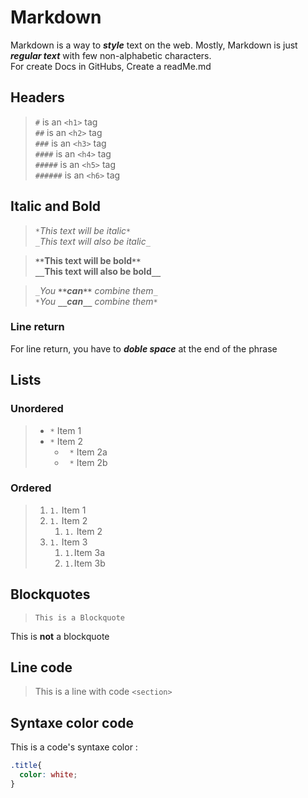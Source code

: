 # Markdown

Markdown is a way to ***style*** text on the web. Mostly, Markdown is just ***regular text*** with few non-alphabetic characters.  
For create Docs in GitHubs, Create a readMe.md 

## Headers

> `#` is an `<h1>` tag  
> `##` is an `<h2>` tag  
> `###` is an `<h3>` tag  
> `####` is an `<h4>` tag  
> `#####` is an `<h5>` tag  
> `######` is an `<h6>` tag  

## Italic and Bold

> *`*`This text will be italic`*`*  
> _`_`This text will also be italic`_`_  
  
> **`**`This text will be bold`**`**  
> __`__`This text will also be bold`__`__  
  
> _`_`You **`**`can`**`** combine them`_`_  
> *`*`You __`__`can`__`__ combine them`*`*

### Line return

For line return, you have to ***doble space*** at the end of the phrase

## Lists  
  
### Unordered
  
> * `*` Item 1  
> * `*` Item 2  
>   * ` *` Item 2a  
>   * ` *` Item 2b
  
### Ordered  
  
> 1. `1.`  Item 1  
> 1. `1.`  Item 2  
>    1. `1.`  Item 2  
> 1. `1.`  Item 3  
>    1. `1.`Item 3a  
>    1. `1.`Item 3b  
  
## Blockquotes
  
> `This is a Blockquote`  

This is **not** a blockquote  

## Line code
  
> This is a line with code `<section>`

## Syntaxe color code

This is a code's syntaxe color :
    
```css
.title{
  color: white;
}
```
    
